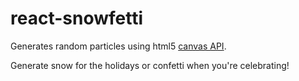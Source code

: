 # react-snowfetti
Generates random particles using html5 [canvas API](https://developer.mozilla.org/en-US/docs/Web/API/Canvas_API).

Generate snow for the holidays or confetti when you're celebrating!
